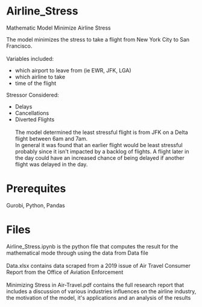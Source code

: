 # Airline_Stress
Mathematic Model Minimize Airline Stress 

The model minimizes the stress to take a flight from New York City to San Francisco. <br> <br>
Variables included: <br> 
- which airport to leave from (ie EWR, JFK, LGA)
- which airline to take
- time of the flight <br>

Stressor Considered:
- Delays
- Cancellations
- Diverted Flights <br> <br>
The model determined the least stressful flight is from JFK on a Delta flight between 6am and 7am. <br>
In general it was found that an earlier flight would be least stressful probably since it isn't impacted by a backlog of flights. A flight later in the day could have an increased chance of being delayed if another flight was delayed in the day.

# Prerequites 
Gurobi, Python, Pandas

# Files
Airline_Stress.ipynb is the python file that computes the result for the mathematical mode through using the data from Data file <br>
<br>
Data.xlsx contains data scraped from a 2019 issue of Air Travel Consumer Report from the Office of Aviation Enforcement <br>
<br>
Minimizing Stress in Air-Travel.pdf contains the full research report that includes a discussion of various industries influences on the airline industry, the motivation of the model, it's applications and an analysis of the results <br>
